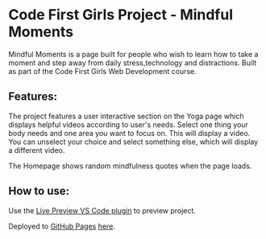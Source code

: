  # Code First Girls Project - Mindful Moments
 
Mindful Moments is a page built for people who wish to learn how to take a moment and step away from daily stress,technology and distractions. Built as part of the Code First Girls Web Development course. 

## Features: 

The project features a user interactive section on the Yoga page which displays helpful videos according to user's needs. Select one thing your body needs and one area you want to focus on. This will display a video. You can unselect your choice and select something else, which will display a different video. 

The Homepage shows random mindfulness quotes when the page loads. 

## How to use:

Use the [Live Preview VS Code plugin](https://marketplace.visualstudio.com/items?itemName=ms-vscode.live-server) to preview project. 

Deployed to [GitHub Pages](https://pages.github.com) [here](https://laura-dumitru.github.io/code-first-girls-team-project).
